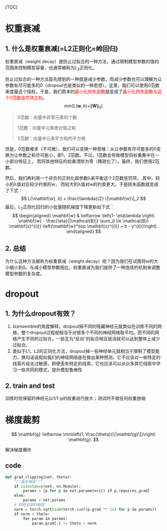 [TOC]

# 权重衰减

## 1. 什么是权重衰减(=L2正则化=岭回归)

权重衰减（weight decay）是防止过拟合的一种方法，通过限制模型参数的值的范围来控制模型容量，也通常被称为$L_{2}$正则化。

防止过拟合的一种方法首先想到的一种就是减少参数，而减少参数也可以理解为让参数有尽可能多的0（dropout也是类似的一种思想）。这里，我们可以使用0范数来度量这个指标。于是，我们原本的<span style="color: red;">最小化损失函数</span>就变成了<span style="color: red;">最小化损失函数与这个0范数惩罚项之和</span>。
$$
min(L(\mathbf{w}, b) + \|\mathbf{W}\|_0)
$$

> 0范数：向量中非零元素的个数
>
> 1范数：向量中元素绝对值之和
>
> 2范数：向量中元素平方和的平方根

但是，0范数难求（不可微），我们可以变换一种思维：从让参数有尽可能多的0变换为让参数之和尽可能小，即1，2范数。不过，1范数会导致模型将权重集中在一小部分特征上， 而将其他特征的权重清除为零（稀疏化了）。最终，我们使用2范数。

然后，我们再利用一个非负的正则化超参数λ来平衡这个2范数惩罚项，.其中，较小的λ值对应较少约束的w， 而较大的λ值对w的约束更大。于是损失函数就变成了下式：
$$
L(\mathbf{w}, b) + \frac{\lambda}{2} \|\mathbf{w}\|_2
$$
最后，$L_2$正则化回归的小批量随机梯度下降更新如下式：
$$
\begin{aligned}
\mathbf{w} & \leftarrow \left(1- \eta\lambda \right) \mathbf{w} - \frac{\eta}{|\mathcal{B}|} \sum_{i \in \mathcal{B}} \mathbf{x}^{(i)} \left(\mathbf{w}^\top \mathbf{x}^{(i)} + b - y^{(i)}\right).
\end{aligned}
$$

## 2. 总结

为什么这种方法被称为权重衰减（weight decay）呢？因为我们在试图将w的大小缩小到0。与减小模型参数相比，权重衰减为我们提供了一种连续的机制来调整模型参数的复杂度。 



# dropout

## 1. 为什么dropout有效？

1. 以ensemble的角度解释，dropout掉不同的隐藏神经元就类似在训练不同的网络，整个dropout过程就相当于对很多个不同的神经网络取平均。而不同的网络产生不同的过拟合，一些互为“反向”的拟合相互抵消就可以达到整体上减少过拟合。
2. 类似于L1，L2的正则化方法，dropout掉一些神经单元就相当于限制了模型能力，换句话说假如我们的神经网络是在做出某种预测，它不应该对一些特定的线索片段太过敏感，即使丢失特定的线索，它也应该可以从众多其它线索中学习一些共同的模式，提升模型鲁棒性

## 2. train and test

训练时将保留的神经元以1/1-p的权重进行放大；测试时不做任何权重放缩



# 梯度裁剪

$$
\mathbf{g} \leftarrow \min\left(1, \frac{\theta}{\|\mathbf{g}\|}\right) \mathbf{g}.
$$

解决梯度爆炸



## code

```python
def grad_clipping(net, theta):
    """裁剪梯度"""
    if isinstance(net, nn.Module):
        params = [p for p in net.parameters() if p.requires_grad]
    else:
        params = net.params
    # 网络全部的梯度
    norm = torch.sqrt(sum(torch.sum((p.grad ** 2)) for p in params))
    if norm > theta:
        for param in params:
            param.grad[:] *= theta / norm
```

